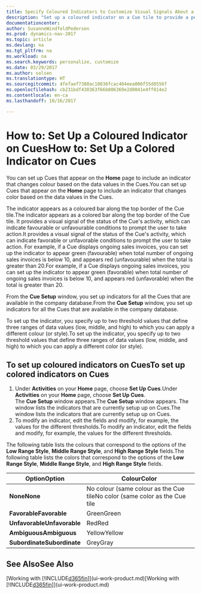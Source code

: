 ```yaml
---
title: Specify Coloured Indicators to Customize Visual Signals About a Cue's Activity
description: "Set up a coloured indicator on a Cue tile to provide a personalized visual signal of the Cue’s activity."
documentationcenter: 
author: SusanneWindfeldPedersen
ms.prod: dynamics-nav-2017
ms.topic: article
ms.devlang: na
ms.tgt_pltfrm: na
ms.workload: na
ms.search.keywords: personalize, customize
ms.date: 03/29/2017
ms.author: solsen
ms.translationtype: HT
ms.sourcegitcommit: 4fefaef7380ac10836fcac404eea006f55d8556f
ms.openlocfilehash: cb231bdf438363f66b806369e2d0041e4ff014e2
ms.contentlocale: en-ca
ms.lasthandoff: 10/16/2017

---
```

# <a name="how-to-set-up-a-colored-indicator-on-cues"></a><span data-ttu-id="5692c-103">How to: Set Up a Coloured Indicator on Cues</span><span class="sxs-lookup"><span data-stu-id="5692c-103">How to: Set Up a Colored Indicator on Cues</span></span>
<span data-ttu-id="5692c-104">You can set up Cues that appear on the **Home** page to include an indicator that changes colour based on the data values in the Cues.</span><span class="sxs-lookup"><span data-stu-id="5692c-104">You can set up Cues that appear on the **Home** page to include an indicator that changes color based on the data values in the Cues.</span></span>

<span data-ttu-id="5692c-105">The indicator appears as a coloured bar along the top border of the Cue tile.</span><span class="sxs-lookup"><span data-stu-id="5692c-105">The indicator appears as a colored bar along the top border of the Cue tile.</span></span> <span data-ttu-id="5692c-106">It provides a visual signal of the status of the Cue's activity, which can indicate favourable or unfavourable conditions to prompt the user to take action.</span><span class="sxs-lookup"><span data-stu-id="5692c-106">It provides a visual signal of the status of the Cue's activity, which can indicate favorable or unfavorable conditions to prompt the user to take action.</span></span> <span data-ttu-id="5692c-107">For example, if a Cue displays ongoing sales invoices, you can set up the indicator to appear green (favourable) when total number of ongoing sales invoices is below 10, and appears red (unfavourable) when the total is greater than 20.</span><span class="sxs-lookup"><span data-stu-id="5692c-107">For example, if a Cue displays ongoing sales invoices, you can set up the indicator to appear green (favorable) when total number of ongoing sales invoices is below 10, and appears red (unfavorable) when the total is greater than 20.</span></span>

<span data-ttu-id="5692c-108">From the **Cue Setup** window, you set up indicators for all the Cues that are available in the company database.</span><span class="sxs-lookup"><span data-stu-id="5692c-108">From the **Cue Setup** window, you set up indicators for all the Cues that are available in the company database.</span></span>

<span data-ttu-id="5692c-109">To set up the indicator, you specify up to two threshold values that define three ranges of data values (low, middle, and high) to which you can apply a different colour (or style).</span><span class="sxs-lookup"><span data-stu-id="5692c-109">To set up the indicator, you specify up to two threshold values that define three ranges of data values (low, middle, and high) to which you can apply a different color (or style).</span></span>

## <a name="to-set-up-colored-indicators-on-cues"></a><span data-ttu-id="5692c-110">To set up coloured indicators on Cues</span><span class="sxs-lookup"><span data-stu-id="5692c-110">To set up colored indicators on Cues</span></span>
1. <span data-ttu-id="5692c-111">Under **Activities** on your **Home** page, choose **Set Up Cues**.</span><span class="sxs-lookup"><span data-stu-id="5692c-111">Under **Activities** on your **Home** page, choose **Set Up Cues**.</span></span>  
   <span data-ttu-id="5692c-112">The **Cue Setup** window appears.</span><span class="sxs-lookup"><span data-stu-id="5692c-112">The **Cue Setup** window appears.</span></span> <span data-ttu-id="5692c-113">The window lists the indicators that are currently setup up on Cues.</span><span class="sxs-lookup"><span data-stu-id="5692c-113">The window lists the indicators that are currently setup up on Cues.</span></span>
2. <span data-ttu-id="5692c-114">To modify an indicator, edit the fields and modify, for example, the values for the different thresholds.</span><span class="sxs-lookup"><span data-stu-id="5692c-114">To modify an indicator, edit the fields and modify, for example, the values for the different thresholds.</span></span>  

<span data-ttu-id="5692c-115">The following table lists the colours that correspond to the options of the **Low Range Style**, **Middle Range Style**, and **High Range Style** fields.</span><span class="sxs-lookup"><span data-stu-id="5692c-115">The following table lists the colors that correspond to the options of the **Low Range Style**, **Middle Range Style**, and **High Range Style** fields.</span></span>

| <span data-ttu-id="5692c-116">Option</span><span class="sxs-lookup"><span data-stu-id="5692c-116">Option</span></span> | <span data-ttu-id="5692c-117">Colour</span><span class="sxs-lookup"><span data-stu-id="5692c-117">Color</span></span> |
| --- | --- |
| <span data-ttu-id="5692c-118">**None**</span><span class="sxs-lookup"><span data-stu-id="5692c-118">**None**</span></span> |<span data-ttu-id="5692c-119">No colour (same colour as the Cue tile</span><span class="sxs-lookup"><span data-stu-id="5692c-119">No color (same color as the Cue tile</span></span> |
| <span data-ttu-id="5692c-120">**Favorable**</span><span class="sxs-lookup"><span data-stu-id="5692c-120">**Favorable**</span></span> |<span data-ttu-id="5692c-121">Green</span><span class="sxs-lookup"><span data-stu-id="5692c-121">Green</span></span> |
| <span data-ttu-id="5692c-122">**Unfavorable**</span><span class="sxs-lookup"><span data-stu-id="5692c-122">**Unfavorable**</span></span> |<span data-ttu-id="5692c-123">Red</span><span class="sxs-lookup"><span data-stu-id="5692c-123">Red</span></span> |
| <span data-ttu-id="5692c-124">**Ambiguous**</span><span class="sxs-lookup"><span data-stu-id="5692c-124">**Ambiguous**</span></span> |<span data-ttu-id="5692c-125">Yellow</span><span class="sxs-lookup"><span data-stu-id="5692c-125">Yellow</span></span> |
| <span data-ttu-id="5692c-126">**Subordinate**</span><span class="sxs-lookup"><span data-stu-id="5692c-126">**Subordinate**</span></span> |<span data-ttu-id="5692c-127">Grey</span><span class="sxs-lookup"><span data-stu-id="5692c-127">Gray</span></span> |

## <a name="see-also"></a><span data-ttu-id="5692c-128">See Also</span><span class="sxs-lookup"><span data-stu-id="5692c-128">See Also</span></span>
<span data-ttu-id="5692c-129">[Working with [!INCLUDE[d365fin](includes/d365fin_md.md)]](ui-work-product.md)</span><span class="sxs-lookup"><span data-stu-id="5692c-129">[Working with [!INCLUDE[d365fin](includes/d365fin_md.md)]](ui-work-product.md)</span></span>

